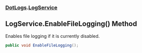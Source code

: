 ### [DotLogs](DotLogs.md 'DotLogs').[LogService](DotLogs.LogService.md 'DotLogs\.LogService')

## LogService\.EnableFileLogging\(\) Method

Enables file logging if it is currently disabled\.

```csharp
public void EnableFileLogging();
```